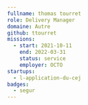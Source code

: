 ```yaml
---
fullname: thomas tourret
role: Delivery Manager
domaine: Autre
github: ttourret
missions:
  - start: 2021-10-11
    end: 2022-03-31
    status: service
    employer: OCTO
startups:
  - l-application-du-cej
badges:
  - segur
---
```


